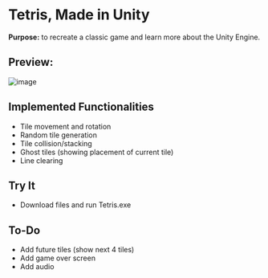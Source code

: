 # Tetris, Made in Unity
<b>Purpose:</b> to recreate a classic game and learn more about the Unity Engine.

## Preview:
![image](https://user-images.githubusercontent.com/46912725/139784613-9bcb1f02-f9b2-4782-b2fe-8c92e904dd68.png)


## Implemented Functionalities
- Tile movement and rotation
- Random tile generation
- Tile collision/stacking
- Ghost tiles (showing placement of current tile)
- Line clearing

## Try It
- Download files and run Tetris.exe

## To-Do
- Add future tiles (show next 4 tiles)
- Add game over screen
- Add audio
